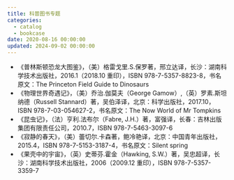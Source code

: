 ```yaml
---
title: 科普图书专题
categories:
  - catalog
  - bookcase
date: 2020-08-16 00:00:00
updated: 2024-09-02 00:00:00
---
```


- 《普林斯顿恐龙大图鉴》，（美）格雷戈里.S.保罗著，邢立达译，长沙：湖南科学技术出版社，2016.1（2018.10 重印），ISBN 978-7-5357-8823-8，书名原文：The Princeton Field Guide to Dinosaurs
- 《物理世界奇遇记》，（美）乔治.伽莫夫（George Gamow）,（英）罗素.斯坦纳德（Russell Stannard）著，吴伯泽译，北京：科学出版社，2017.10，ISBN 978-7-03-054627-2，书名原文：The Now World of Mr Tompkins
- 《昆虫记》，（法）亨利.法布尔（Fabre, J.H.）著，富强译，长春：吉林出版集团有限责任公司，2010.7，ISBN 978-7-5463-3097-6
- 《寂静的春天》，（美）蕾切尔.卡森著，鲍冷艳译，北京：中国青年出版社，2015.4，ISBN 978-7-5153-3187-4，书名原文：Silent spring
- 《果壳中的宇宙》，（英）史蒂芬.霍金（Hawking, S.W.）著，吴忠超译，长沙：湖南科学技术出版社，2006（2009.12 重印），ISBN 978-7-5357-3359-7

